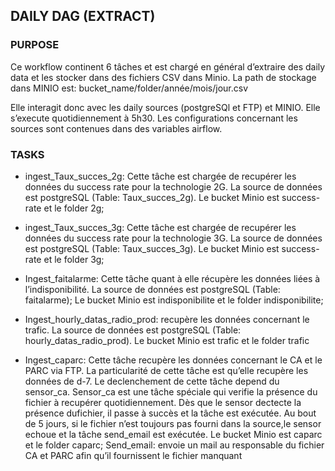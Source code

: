 ## DAILY DAG (EXTRACT)

### PURPOSE
Ce workflow continent 6 tâches et est chargé en général d’extraire des daily data et les stocker dans des fichiers CSV dans Minio. 
La path de stockage dans MINIO est: bucket_name/folder/année/mois/jour.csv

Elle interagit donc avec les daily sources (postgreSQl et FTP) et MINIO. Elle s’execute quotidiennement à 5h30. Les configurations concernant les sources sont contenues dans des variables airflow.

### TASKS
- ingest_Taux_succes_2g: Cette tâche est chargée de recupérer les données du success rate pour la technologie 2G. La source de données est postgreSQL (Table: Taux_succes_2g). Le bucket Minio est success-rate et le folder 2g;

- ingest_Taux_succes_3g: Cette tâche est chargée de recupérer les données du success rate pour la technologie 3G. La source de données est postgreSQL (Table: Taux_succes_3g). Le bucket Minio est success-rate et le folder 3g;
- Ingest_faitalarme: Cette tâche quant à elle récupère les données liées à l’indisponibilité. La source de données est postgreSQL (Table: faitalarme); Le bucket Minio est indisponibilite et le folder indisponibilite;
- Ingest_hourly_datas_radio_prod: recupère les données concernant le trafic. La source de données est postgreSQL (Table: hourly_datas_radio_prod). Le bucket Minio est trafic et le folder trafic
- Ingest_caparc: Cette tâche recupère les données concernant le CA et le PARC via FTP. La particularité de cette tâche est qu’elle recupère les données de d-7. Le declenchement de cette tâche depend du sensor_ca. Sensor_ca est une tâche spéciale qui verifie la présence du fichier à recupérer quotidiennement. Dès que le sensor dectecte la présence dufichier, il passe à succès et la tâche est exécutée. Au bout de 5 jours, si le fichier n’est toujours pas fourni dans la source,le sensor echoue et la tâche send_email est exécutée. Le bucket Minio est caparc et le folder caparc;
Send_email: envoie un mail au responsable du fichier CA et PARC afin qu’il fournissent le fichier manquant
